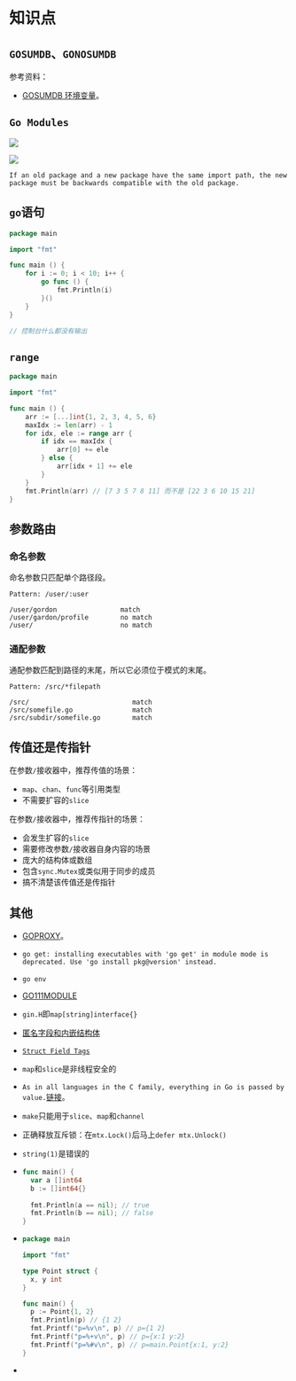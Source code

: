 # 知识点

## `GOSUMDB`、`GONOSUMDB`

参考资料：

- [GOSUMDB 环境变量](https://goproxy.io/zh/docs/GOSUMDB-env.html)。

## `Go Modules`

![](/skill-blog/img/0077.png)

![](/skill-blog/img/0078.png)

`If an old package and a new package have the same import path, the new package must be backwards compatible with the old package.`

## `go`语句

```go
package main

import "fmt"

func main () {
	for i := 0; i < 10; i++ {
		go func () {
			fmt.Println(i)
		}()
	}
}

// 控制台什么都没有输出
```

## `range`

```go
package main

import "fmt"

func main () {
	arr := [...]int{1, 2, 3, 4, 5, 6}
	maxIdx := len(arr) - 1
	for idx, ele := range arr {
		if idx == maxIdx {
			arr[0] += ele
		} else {
			arr[idx + 1] += ele
		}
	}
	fmt.Println(arr) // [7 3 5 7 8 11] 而不是 [22 3 6 10 15 21]
}
```

## 参数路由

### 命名参数

命名参数只匹配单个路径段。

```
Pattern: /user/:user

/user/gordon                match
/user/gardon/profile        no match
/user/                      no match
```

### 通配参数

通配参数匹配到路径的末尾，所以它必须位于模式的末尾。

```
Pattern: /src/*filepath

/src/                          match
/src/somefile.go               match
/src/subdir/somefile.go        match
```

## 传值还是传指针

在参数`/`接收器中，推荐传值的场景：

- `map`、`chan`、`func`等引用类型
- 不需要扩容的`slice`

在参数`/`接收器中，推荐传指针的场景：

- 会发生扩容的`slice`
- 需要修改参数`/`接收器自身内容的场景
- 庞大的结构体或数组
- 包含`sync.Mutex`或类似用于同步的成员
- 搞不清楚该传值还是传指针

## 其他

- [GOPROXY](https://jfrog.com/blog/why-goproxy-matters-and-which-to-pick/)。
- `go get: installing executables with 'go get' in module mode is deprecated. Use 'go install pkg@version' instead.`
- `go env`
- [GO111MODULE](https://maelvls.dev/go111module-everywhere/)
- `gin.H`即`map[string]interface{}`
- [匿名字段和内嵌结构体](https://doc.yonyoucloud.com/doc/wiki/project/the-way-to-go/10.5.html)
- [`Struct Field Tags`](https://levelup.gitconnected.com/struct-field-tags-in-go-fcc2428a1f91)
- `map`和`slice`是非线程安全的
- `As in all languages in the C family, everything in Go is passed by value.`[链接](https://go.dev/doc/faq#pass_by_value)。
- `make`只能用于`slice`、`map`和`channel`
- 正确释放互斥锁：在`mtx.Lock()`后马上`defer mtx.Unlock()`
- `string(1)`是错误的

- ```go
  func main() {
  	var a []int64
  	b := []int64{}
  	
  	fmt.Println(a == nil); // true
  	fmt.Println(b == nil); // false
  }
  ```

- ```go
  package main
  
  import "fmt"
  
  type Point struct {
  	x, y int
  }
  
  func main() {
  	p := Point{1, 2}
  	fmt.Println(p) // {1 2}
  	fmt.Printf("p=%v\n", p) // p={1 2}
  	fmt.Printf("p=%+v\n", p) // p={x:1 y:2}
  	fmt.Printf("p=%#v\n", p) // p=main.Point{x:1, y:2}
  }
  ```

- 
